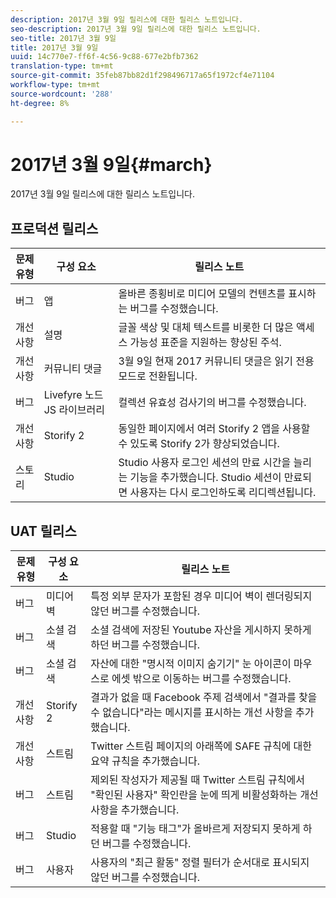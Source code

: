 ```yaml
---
description: 2017년 3월 9일 릴리스에 대한 릴리스 노트입니다.
seo-description: 2017년 3월 9일 릴리스에 대한 릴리스 노트입니다.
seo-title: 2017년 3월 9일
title: 2017년 3월 9일
uuid: 14c770e7-ff6f-4c56-9c88-677e2bfb7362
translation-type: tm+mt
source-git-commit: 35feb87bb82d1f298496717a65f1972cf4e71104
workflow-type: tm+mt
source-wordcount: '288'
ht-degree: 8%

---
```



# 2017년 3월 9일{#march}

2017년 3월 9일 릴리스에 대한 릴리스 노트입니다.

## 프로덕션 릴리스

| **문제 유형** | **구성 요소** | **릴리스 노트** |
|---|---|---|
| 버그 | 앱 | 올바른 종횡비로 미디어 모델의 컨텐츠를 표시하는 버그를 수정했습니다. |
| 개선 사항 | 설명 | 글꼴 색상 및 대체 텍스트를 비롯한 더 많은 액세스 가능성 표준을 지원하는 향상된 주석. |
| 개선 사항 | 커뮤니티 댓글 | 3월 9일 현재 2017 커뮤니티 댓글은 읽기 전용 모드로 전환됩니다. |
| 버그 | Livefyre 노드 JS 라이브러리 | 컬렉션 유효성 검사기의 버그를 수정했습니다. |
| 개선 사항 | Storify 2 | 동일한 페이지에서 여러 Storify 2 앱을 사용할 수 있도록 Storify 2가 향상되었습니다. |
| 스토리 | Studio | Studio 사용자 로그인 세션의 만료 시간을 늘리는 기능을 추가했습니다. Studio 세션이 만료되면 사용자는 다시 로그인하도록 리디렉션됩니다. |

## UAT 릴리스

| **문제 유형** | **구성 요소** | **릴리스 노트** |
|---|---|---|
| 버그 | 미디어 벽 | 특정 외부 문자가 포함된 경우 미디어 벽이 렌더링되지 않던 버그를 수정했습니다. |
| 버그 | 소셜 검색 | 소셜 검색에 저장된 Youtube 자산을 게시하지 못하게 하던 버그를 수정했습니다. |
| 버그 | 소셜 검색 | 자산에 대한 &quot;명시적 이미지 숨기기&quot; 눈 아이콘이 마우스로 에셋 밖으로 이동하는 버그를 수정했습니다. |
| 개선 사항 | Storify 2 | 결과가 없을 때 Facebook 주제 검색에서 &quot;결과를 찾을 수 없습니다&quot;라는 메시지를 표시하는 개선 사항을 추가했습니다. |
| 개선 사항 | 스트림 | Twitter 스트림 페이지의 아래쪽에 SAFE 규칙에 대한 요약 규칙을 추가했습니다. |
| 버그 | 스트림 | 제외된 작성자가 제공될 때 Twitter 스트림 규칙에서 &quot;확인된 사용자&quot; 확인란을 눈에 띄게 비활성화하는 개선 사항을 추가했습니다. |
| 버그 | Studio | 적용할 때 &quot;기능 태그&quot;가 올바르게 저장되지 못하게 하던 버그를 수정했습니다. |
| 버그 | 사용자 | 사용자의 &quot;최근 활동&quot; 정렬 필터가 순서대로 표시되지 않던 버그를 수정했습니다. |

